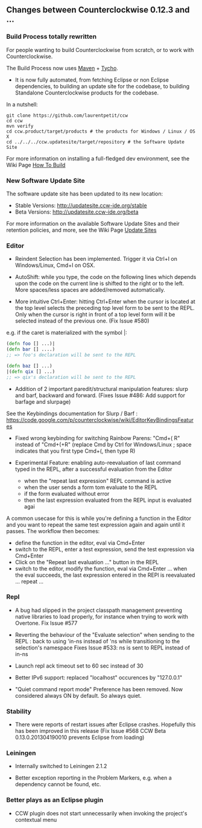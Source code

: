 ## Changes between Counterclockwise 0.12.3 and ...

### Build Process totally rewritten

For people wanting to build Counterclockwise from scratch, or to work with Counterclockwise.

The Build Process now uses [Maven](http://maven.apache.org) + [Tycho](http://www.eclipse.org/tycho).

- It is now fully automated, from fetching Eclipse or non Eclipse dependencies, to building an update site for the codebase, to building Standalone Counterclockwise products for the codebase.

In a nutshell:

``` 
git clone https://github.com/laurentpetit/ccw
cd ccw
mvn verify
cd ccw.product/target/products # the products for Windows / Linux / OS X
cd ../../../ccw.updatesite/target/repository # the Software Update Site 
```

For more information on installing a full-fledged dev environment, see the Wiki Page [How To Build](https://code.google.com/p/counterclockwise/wiki/HowToBuild)

### New Software Update Site

The software update site has been updated to its new location:
- Stable Versions: http://updatesite.ccw-ide.org/stable
- Beta Versions: http://updatesite.ccw-ide.org/beta

For more information on the available Software Update Sites and their retention policies, and more, see the Wiki Page [Update Sites](https://code.google.com/p/counterclockwise/wiki/UpdateSites)

### Editor

- Reindent Selection has been implemented. Trigger it via Ctrl+I on Windows/Linux, Cmd+I on OSX.

- AutoShift: while you type, the code on the following lines which depends upon the code on the current line is shifted to the right or to the left. More spaces/less spaces are added/removed automatically.

- More intuitive Ctrl+Enter: hitting Ctrl+Enter when the cursor is located at the top level selects the preceding top level form to be sent to the REPL. Only when the cursor is right in front of a top level form will it be selected instead of the previous one. (Fix Issue #580)

e.g. if the caret is materialized with the symbol |:

``` clojure
(defn foo [] ...)|
(defn bar [] ....)
;; => foo's declaration will be sent to the REPL

(defn baz [] ...)
|(defn qix [] ...)
;; => qix's declaration will be sent to the REPL
```

- Addition of 2 important paredit/structural manipulation features: slurp and barf, backward and forward. (Fixes Issue #486: Add support for barfage and slurpage)

See the Keybindings documentation for Slurp / Barf : https://code.google.com/p/counterclockwise/wiki/EditorKeyBindingsFeatures

- Fixed wrong keybinding for switching Rainbow Parens: "Cmd+( R" instead of "Cmd+(+R" (replace Cmd by Ctrl for Windows/Linux ; space indicates that you first type Cmd+(, then type R)

- Experimental Feature: enabling auto-reevaluation of last command typed in the REPL, after a successful evaluation from the Editor
  - when the "repeat last expression" REPL command is active
  - when the user sends a form tom evaluate to the REPL
  - if the form evaluated without error
  - then the last expression evaluated from the REPL input is evaluated agai

A common usecase for this is while you're defining a function in the Editor and you want to repeat the same test expression again and again until it passes. The workflow then becomes:
- define the function in the editor, eval via Cmd+Enter
- switch to the REPL, enter a test expression, send the test expression via Cmd+Enter
- Click on the "Repeat last evaluation ..." button in the REPL
- switch to the editor, modify the function, eval via Cmd+Enter ... when the eval succeeds, the last expression entered in the REPl is reevaluated ... repeat ...


### Repl 

- A bug had slipped in the project classpath management preventing native libraries to load properly, for instance when trying to work with Overtone. Fix Issue #577 

- Reverting the behaviour of the "Evaluate selection" when sending to the REPL : back to using 'in-ns instead of 'ns while transitioning to the selection's namespace
Fixes Issue #533: ns is sent to REPL instead of in-ns

- Launch repl ack timeout set to 60 sec instead of 30

- Better IPv6 support: replaced "localhost" occurences by "127.0.0.1"

- "Quiet command report mode" Preference has been removed. Now considered always ON by default. So always quiet.

### Stability

- There were reports of restart issues after Eclipse crashes. Hopefully this has been improved in this release (Fix Issue #568	CCW Beta 0.13.0.201304190010 prevents Eclipse from loading)

### Leiningen

- Internally switched to Leiningen 2.1.2

- Better exception reporting in the Problem Markers, e.g. when a dependency cannot be found, etc.

### Better plays as an Eclipse plugin

- CCW plugin does not start unnecessarily when invoking the project's contextual menu

